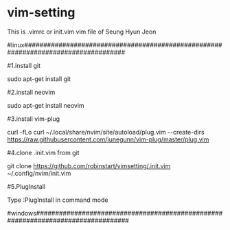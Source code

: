 # vim-setting
This is .vimrc or init.vim vim file of Seung Hyun Jeon

#linux###################################################################################

#1.install git

sudo apt-get install git

#2.install neovim

sudo apt-get install neovim

#3.install vim-plug

curl -fLo curl ~/.local/share/nvim/site/autoload/plug.vim --create-dirs https://raw.githubusercontent.com/junegunn/vim-plug/master/plug.vim 

#4.clone .init.vim from git

git clone https://github.com/robinstart/vimsetting/.init.vim ~/.config/nvim/init.vim

#5.PlugInstall

Type :PlugInstall in command mode 




#windows#################################################################################



